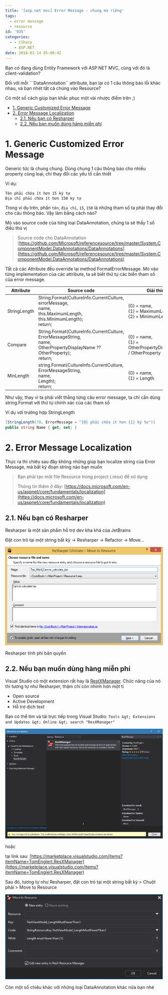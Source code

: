 ```yaml
---
title: '[asp.net mvc] Error Message - chung mà riêng'
tags:
  - error message
  - resource
id: '935'
categories:
  - - CSharp
    - ASP.NET
date: 2018-01-14 05:00:42
---
```


Bạn có đang dùng Entity Framework với ASP.NET MVC, cùng với đó là client-validation?

Đối với mỗi \`\`\`DataAnnotation\`\` attribute, bạn lại có 1 câu thông báo lỗi khác nhau, và bạn nhét tất cả chúng vào Resource?

Có một số cách giúp bạn khắc phục một vài nhược điểm trên ;)

<!-- more -->

<!-- TOC -->

- [1. Generic Customized Error Message](#1-generic-customized-error-message)
- [2. Error Message Localization](#2-error-message-localization)
    - [2.1. Nếu bạn có Resharper](#21-n%E1%BA%BFu-b%E1%BA%A1n-c%C3%B3-resharper)
    - [2.2. Nếu bạn muốn dùng hàng miễn phí](#22-n%E1%BA%BFu-b%E1%BA%A1n-mu%E1%BB%91n-d%C3%B9ng-h%C3%A0ng-mi%E1%BB%85n-ph%C3%AD)

<!-- /TOC -->

# 1. Generic Customized Error Message
<a id="markdown-generic-customized-error-message" name="generic-customized-error-message"></a>

Generic tức là chung chung. Dùng chung 1 câu thông báo cho nhiều property cùng loại, chỉ thay đổi các yếu tố cần thiết

Ví dụ:
```
Tên phải chứa ít hơn 15 ký tự 
Địa chỉ phải chứa ít hơn 150 ký tự
```

Trong ví dụ trên, phần `tên`, `địa chỉ`, `15`, `150` là những tham số ta phải thay đổi cho câu thông báo. Vậy làm bằng cách nào?

Mò vào source code của từng loại DataAnnotation, chúng ta sẽ thấy 1 số điều thú vị

> Source code cho DataAnnotation [https://github.com/Microsoft/referencesource/tree/master/System.ComponentModel.DataAnnotations/DataAnnotations](https://github.com/Microsoft/referencesource/tree/master/System.ComponentModel.DataAnnotations/DataAnnotations)

Tất cả các Attribute đều override lại method FormatErrorMessage. Mò vào từng implementation của các attribute, ta sẽ biết thứ tự các biến tham số của error message.

| Attribute | Source code | Giải thích |
|-|-|-|
| StringLength | String.Format(CultureInfo.CurrentCulture,<br>              errorMessage,<br>              name,<br>              this.MaximumLength,<br>              this.MinimumLength);<br>return; | {0} = name,<br>{1} = MaximumLength,<br>{2} = MinimumLength |
| Compare | String.Format(CultureInfo.CurrentCulture,<br>              ErrorMessageString,<br>              name,<br>              OtherPropertyDisplayName ?? OtherProperty);<br>return; | {0} = name,<br>{1} = OtherPropertyDisplayName / OtherProperty |
| MinLength | string.Format(CultureInfo.CurrentCulture,<br>              ErrorMessageString,<br>              name,<br>              Length);<br>return; | {0} = name,<br>{1} = Length |

Như vậy, thay vì ta phải viết thẳng từng câu error message, ta chỉ cần dùng string.Format với thứ tự chính xác của các tham số

Ví dụ với trường hợp StringLength

```cs
[StringLength(70, ErrorMessage = "{0} phải chứa ít hơn {1} ký tự")]
public string Name { get; set; }
```

# 2. Error Message Localization
<a id="markdown-error-message-localization" name="error-message-localization"></a>

Thực ra thì chiêu sau đây không những giúp bạn localize string của Error Message, mà bất kỳ đoạn string nào bạn muốn

> Bạn phải tạo một file Resource trong project (.resx) để sử dụng
> 
> Thông tin thêm ở đây: [https://docs.microsoft.com/en-us/aspnet/core/fundamentals/localization](https://docs.microsoft.com/en-us/aspnet/core/fundamentals/localization)

## 2.1. Nếu bạn có Resharper
<a id="markdown-n%E1%BA%BFu-b%E1%BA%A1n-c%C3%B3-resharper" name="n%E1%BA%BFu-b%E1%BA%A1n-c%C3%B3-resharper"></a>

Resharper là một sản phẩm hỗ trợ dev kha khá của JetBrains

Đặt con trỏ tại một string bất kỳ -> Resharper -> Refactor -> Move...

![resharper move to resource](/images/flickr/4750/39647359142_98791bd35d_o.png)

Resharper tính phí bản quyền

## 2.2. Nếu bạn muốn dùng hàng miễn phí
<a id="markdown-n%E1%BA%BFu-b%E1%BA%A1n-mu%E1%BB%91n-d%C3%B9ng-h%C3%A0ng-mi%E1%BB%85n-ph%C3%AD" name="n%E1%BA%BFu-b%E1%BA%A1n-mu%E1%BB%91n-d%C3%B9ng-h%C3%A0ng-mi%E1%BB%85n-ph%C3%AD"></a>

Visual Studio có một extension rất hay là [RestXManager](https://github.com/tom-englert/ResXResourceManager). Chức năng của nó thì tương tự như Resharper, thậm chí còn nhỉnh hơn một tí
* Open source
* Active Development
* Hỗ trợ dịch text

Bạn có thể tìm và tải trực tiếp trong Visual Studio: `Tools &gt; Extensions and Updates &gt; Online &gt; search "ResXManager"`

![ResXManager](/images/flickr/4616/38972346614_45410a6157_o.png)

hoặc

tại link sau: [https://marketplace.visualstudio.com/items?itemName=TomEnglert.ResXManager](https://marketplace.visualstudio.com/items?itemName=TomEnglert.ResXManager)

Sau đó, tương tự như Resharper, đặt con trỏ tại một string bất kỳ > Chuột phải > Move to Resource

![Move to Resource](/images/flickr/4704/38783776745_f94606e40c_o.png)

Còn một số chiêu khác với những loại DataAnnotation khác nữa bạn nhé